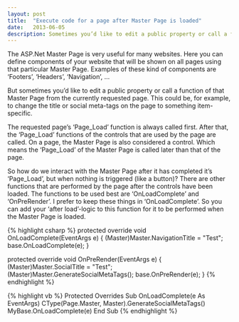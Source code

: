 ```yaml
---
layout: post
title:  "Execute code for a page after Master Page is loaded"
date:   2013-06-05
description: Sometimes you’d like to edit a public property or call a function of a Master Page from the currently requested page.
---
```

The ASP.Net Master Page is very useful for many websites. Here you can define components of your website that will be shown on all pages using that particular Master Page. Examples of these kind of components are ‘Footers’, ‘Headers’, ‘Navigation’, …

But sometimes you’d like to edit a public property or call a function of that Master Page from the currently requested page. This could be, for example, to change the title or social meta-tags on the page to something item-specific.

The requested page’s ‘Page_Load’ function is always called first. After that, the ‘Page_Load’ functions of the controls that are used by the page are called. On a page, the Master Page is also considered a control. Which means the ‘Page_Load’ of the Master Page is called later than that of the page.

So how do we interact with the Master Page after it has completed it’s ‘Page_Load’, but when nothing is triggered (like a button)? There are other functions that are performed by the page after the controls have been loaded. The functions to be used best are ‘OnLoadComplete’ and ‘OnPreRender’. I prefer to keep these things in ‘OnLoadComplete’. So you can add your ‘after load’-logic to this function for it to be performed when the Master Page is loaded.

{% highlight csharp %}
protected override void OnLoadComplete(EventArgs e)
{
    (Master)Master.NavigationTitle = "Test";
    base.OnLoadComplete(e);
}

protected override void OnPreRender(EventArgs e)
{
    (Master)Master.SocialTitle = "Test";
    (Master)Master.GenerateSocialMetaTags();
    base.OnPreRender(e);
}
{% endhighlight %}

{% highlight vb %}
Protected Overrides Sub OnLoadComplete(e As EventArgs)
    CType(Page.Master, Master).GenerateSocialMetaTags()
    MyBase.OnLoadComplete(e)
End Sub
{% endhighlight %}